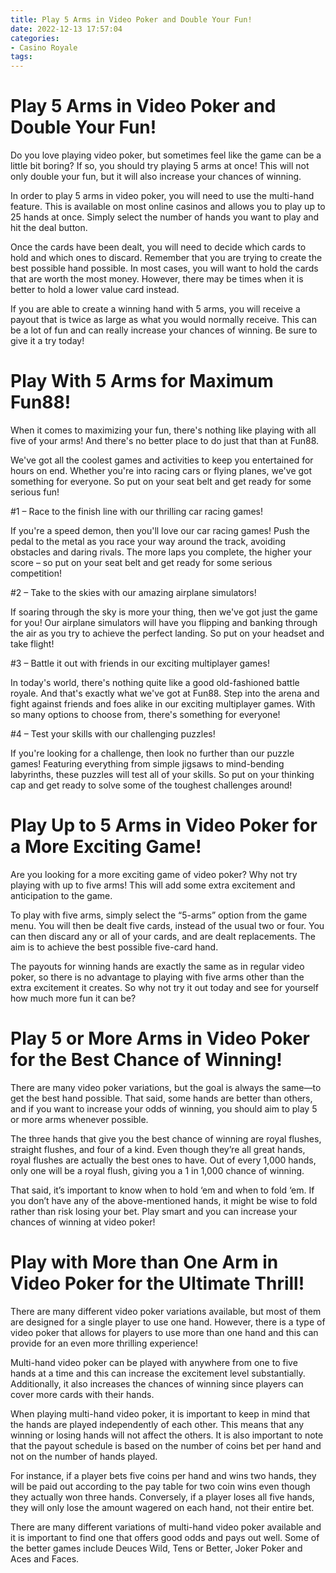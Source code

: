 ```yaml
---
title: Play 5 Arms in Video Poker and Double Your Fun!
date: 2022-12-13 17:57:04
categories:
- Casino Royale
tags:
---
```



#  Play 5 Arms in Video Poker and Double Your Fun!

Do you love playing video poker, but sometimes feel like the game can be a little bit boring? If so, you should try playing 5 arms at once! This will not only double your fun, but it will also increase your chances of winning.

In order to play 5 arms in video poker, you will need to use the multi-hand feature. This is available on most online casinos and allows you to play up to 25 hands at once. Simply select the number of hands you want to play and hit the deal button.

Once the cards have been dealt, you will need to decide which cards to hold and which ones to discard. Remember that you are trying to create the best possible hand possible. In most cases, you will want to hold the cards that are worth the most money. However, there may be times when it is better to hold a lower value card instead.

If you are able to create a winning hand with 5 arms, you will receive a payout that is twice as large as what you would normally receive. This can be a lot of fun and can really increase your chances of winning. Be sure to give it a try today!

#  Play With 5 Arms for Maximum Fun88!

When it comes to maximizing your fun, there's nothing like playing with all five of your arms! And there's no better place to do just that than at Fun88.

We've got all the coolest games and activities to keep you entertained for hours on end. Whether you're into racing cars or flying planes, we've got something for everyone. So put on your seat belt and get ready for some serious fun!

#1 – Race to the finish line with our thrilling car racing games!

If you're a speed demon, then you'll love our car racing games! Push the pedal to the metal as you race your way around the track, avoiding obstacles and daring rivals. The more laps you complete, the higher your score – so put on your seat belt and get ready for some serious competition!

#2 – Take to the skies with our amazing airplane simulators!

If soaring through the sky is more your thing, then we've got just the game for you! Our airplane simulators will have you flipping and banking through the air as you try to achieve the perfect landing. So put on your headset and take flight!

#3 – Battle it out with friends in our exciting multiplayer games!

In today's world, there's nothing quite like a good old-fashioned battle royale. And that's exactly what we've got at Fun88. Step into the arena and fight against friends and foes alike in our exciting multiplayer games. With so many options to choose from, there's something for everyone!

#4 – Test your skills with our challenging puzzles!

If you're looking for a challenge, then look no further than our puzzle games! Featuring everything from simple jigsaws to mind-bending labyrinths, these puzzles will test all of your skills. So put on your thinking cap and get ready to solve some of the toughest challenges around!

#  Play Up to 5 Arms in Video Poker for a More Exciting Game!

Are you looking for a more exciting game of video poker? Why not try playing with up to five arms! This will add some extra excitement and anticipation to the game.

To play with five arms, simply select the “5-arms” option from the game menu. You will then be dealt five cards, instead of the usual two or four. You can then discard any or all of your cards, and are dealt replacements. The aim is to achieve the best possible five-card hand.

The payouts for winning hands are exactly the same as in regular video poker, so there is no advantage to playing with five arms other than the extra excitement it creates. So why not try it out today and see for yourself how much more fun it can be?

#  Play 5 or More Arms in Video Poker for the Best Chance of Winning!

There are many video poker variations, but the goal is always the same—to get the best hand possible. That said, some hands are better than others, and if you want to increase your odds of winning, you should aim to play 5 or more arms whenever possible.

The three hands that give you the best chance of winning are royal flushes, straight flushes, and four of a kind. Even though they’re all great hands, royal flushes are actually the best ones to have. Out of every 1,000 hands, only one will be a royal flush, giving you a 1 in 1,000 chance of winning.

That said, it’s important to know when to hold ‘em and when to fold ‘em. If you don’t have any of the above-mentioned hands, it might be wise to fold rather than risk losing your bet. Play smart and you can increase your chances of winning at video poker!

#  Play with More than One Arm in Video Poker for the Ultimate Thrill!

There are many different video poker variations available, but most of them are designed for a single player to use one hand. However, there is a type of video poker that allows for players to use more than one hand and this can provide for an even more thrilling experience!

Multi-hand video poker can be played with anywhere from one to five hands at a time and this can increase the excitement level substantially. Additionally, it also increases the chances of winning since players can cover more cards with their hands.

When playing multi-hand video poker, it is important to keep in mind that the hands are played independently of each other. This means that any winning or losing hands will not affect the others. It is also important to note that the payout schedule is based on the number of coins bet per hand and not on the number of hands played.

For instance, if a player bets five coins per hand and wins two hands, they will be paid out according to the pay table for two coin wins even though they actually won three hands. Conversely, if a player loses all five hands, they will only lose the amount wagered on each hand, not their entire bet.

There are many different variations of multi-hand video poker available and it is important to find one that offers good odds and pays out well. Some of the better games include Deuces Wild, Tens or Better, Joker Poker and Aces and Faces.